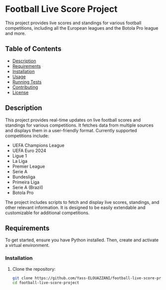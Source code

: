 # Football Live Score Project

This project provides live scores and standings for various football competitions, including all the European leagues and the Botola Pro league and more.

## Table of Contents
- [Description](#description)
- [Requirements](#requirements)
- [Installation](#installation)
- [Usage](#usage)
- [Running Tests](#running-tests)
- [Contributing](#contributing)
- [License](#license)

## Description

This project provides real-time updates on live football scores and standings for various competitions. It fetches data from multiple sources and displays them in a user-friendly format. Currently supported competitions include:

- UEFA Champions League
- UEFA Euro 2024
- Ligue 1
- La Liga
- Premier League
- Serie A
- Bundesliga
- Primeira Liga
- Serie A (Brazil)
- Botola Pro

The project includes scripts to fetch and display live scores, standings, and other relevant information. It is designed to be easily extendable and customizable for additional competitions.

## Requirements

To get started, ensure you have Python installed. Then, create and activate a virtual environment.

### Installation

1. Clone the repository:
   ```sh
   git clone https://github.com/Yass-ELOUAZZANI/football-live-score-project.git
   cd football-live-score-project
